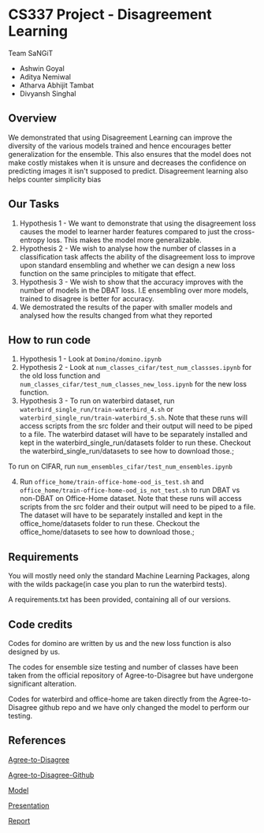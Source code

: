 # CS337 Project - Disagreement Learning

Team SaNGiT

- Ashwin Goyal
- Aditya Nemiwal
- Atharva Abhijit Tambat
- Divyansh Singhal

## Overview

We demonstrated that using Disagreement Learning can improve the diversity of the various models trained and hence encourages better generalization for the ensemble. This also ensures that the model does not make costly mistakes when it is unsure and decreases the confidence on predicting images it isn't supposed to predict. Disagreement learning also helps counter simplicity bias

## Our Tasks

1. Hypothesis 1 - We want to demonstrate that using the disagreement loss causes the model to learner harder features compared to just the cross-entropy loss. This makes the model more generalizable.
2. Hypothesis 2 - We wish to analyse how the number of classes in a classification task affects the ability of the disagreement loss to improve upon standard ensembling and whether we can design a new loss function on the same principles to mitigate that effect.
3. Hypothesis 3 - We wish to show that the accuracy improves with the number of models in the DBAT loss. I.E ensembling over more models, trained to disagree is better for accuracy.
4. We demostrated the results of the paper with smaller models and analysed how the results changed from what they reported



## How to run code
1. Hypothesis 1 - Look at ``Domino/domino.ipynb``
2. Hypothesis 2 - Look at ``num_classes_cifar/test_num_classses.ipynb`` for the old loss function and ``num_classes_cifar/test_num_classes_new_loss.ipynb`` for the new loss function.
3. Hypothesis 3 - To run on waterbird dataset, run ``waterbird_single_run/train-waterbird_4.sh`` or ``waterbird_single_run/train-waterbird_5.sh``. Note that these runs will access scripts from the src folder and their output will need to be piped to a file. The waterbird dataset will have to be separately installed and kept in the waterbird_single_run/datasets folder to run these. Checkout the waterbird_single_run/datasets to see how to download those.;

To run on CIFAR, run ``num_ensembles_cifar/test_num_ensembles.ipynb``

4. Run ``office_home/train-office-home-ood_is_test.sh`` and ``office_home/train-office-home-ood_is_not_test.sh`` to run DBAT vs non-DBAT on Office-Home dataset.
Note that these runs will access scripts from the src folder and their output will need to be piped to a file. The dataset will have to be separately installed and kept in the office_home/datasets folder to run these. Checkout the office_home/datasets to see how to download those.;

## Requirements

You will mostly need only the standard Machine Learning Packages, along with the wilds package(in case you plan to run the waterbird tests).

A requirements.txt has been provided, containing all of our versions.


## Code credits

Codes for domino are written by us and the new loss function is also designed by us.

The codes for ensemble size testing and number of classes have been taken from the official repository of Agree-to-Disagree but have undergone significant alteration.

Codes for waterbird and office-home are taken directly from the Agree-to-Disagree github repo and we have only changed the model to perform our testing.


## References

[Agree-to-Disagree](https://openreview.net/pdf?id=K7CbYQbyYhY)

[Agree-to-Disagree-Github](https://github.com/mpagli/Agree-to-Disagree)

[Model](https://drive.google.com/file/d/18t0W_N0MLVU26jibg0eeOXUPKD1TaP7A/view)

[Presentation](https://docs.google.com/presentation/d/1Me-VbeTc64zNqFGPmz2Rw9wZ82AhXt5pix_1RYk4w5c/edit#slide=id.p)

[Report](https://drive.google.com/file/d/1LsH3QT2w8kBfmsnbiWbt0M5u389gBS-K/view?usp=sharing)
